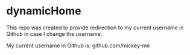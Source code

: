 # dynamicHome

This repo was created to provide redirection to my current username in Github in case I change the username.

My current username in Github is: github.com/mickey-me
